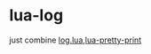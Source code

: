 # lua-log

just combine [log.lua][1],[lua-pretty-print][2]

[1]:https://github.com/rxi/log.lua
[2]:https://github.com/Anaminus/lua-pretty-print
